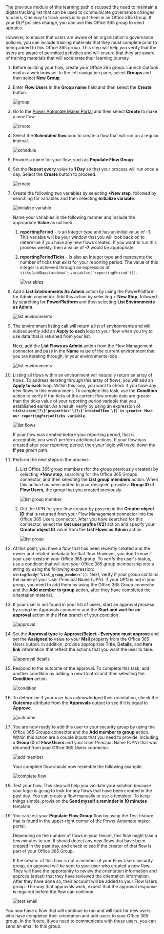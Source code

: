 The previous module of this learning path discussed the need to 
maintain a digital tracking list that can be used to communicate governance 
changes to users. One way to track users is to put them in an Office 365 Group. 
If your DLP policies change, you can use this Office 365 group to send updates.

However, to ensure that users are aware of an organization's governance
policies, you can include training materials that they must complete
prior to being added to this Office 365 group. This step will help you verify that the users are
aware of permitted activities and will ensure that they are aware of training
materials that will accelerate their learning journey.

1.  Before building your flow, create your Office 365 group. Launch Outlook mail in a web browser. In the left navigation pane, select **Groups** and then select **New Group**.

1.  Enter **Flow Users** in the **Group name** field and then select the **Create** button.

    ![group](../media/18-group.png)

1.  Go to the [Power Automate Maker Portal](https://flow.microsoft.com/?azure-portal=true) and then select **Create** to make a new flow.

	![create](../media/25-create.png)

1.  Select the **Scheduled flow** icon to create a flow that will run on a regular interval.

	![schedule](../media/26-schedule.png)

1.  Provide a name for your flow, such as **Populate Flow Group**.

1.  Set the **Repeat every** value to **1 Day** so that your process will run once a day. Select the **Create** button to proceed.

	![create](../media/27-create.png)

1.  Create the following two variables by selecting **+New step**, followed by searching for variables and then selecting **Initialize variable**.

	![initialize variable](../media/28-initialize-variable.png)

	Name your variables in the following manner and include the appropriate **Value** as outlined:

    1.  **reportingPeriod** - Is an Integer type and has an initial value of **-1**. This variable will be your window that you will look back on to determine if you have any new flows created. If you want to run this process weekly, then a value of **-7** would be appropriate.
    
    1.  **reportingPeriodTicks** - Is also an Integer type and represents the number of ticks that exist for your reporting period. The value of this integer is achieved through an expression of ```ticks(addDays(utcNow(),variables('reportingPeriod')))```.

    	![variables](../media/19-variables.png)

1.  Add a **List Environments As Admin** action by using the PowerPlatform for Admin connector. Add this action by selecting **+ New Step**, followed by searching for **PowerPlatform** and then selecting **List Environments as Admin**.

	![list environments](../media/29-list-environments.png)

1.  The environment listing call will return a list of environments and will subsequently add an **Apply to each** loop to your flow when you try to use data that is returned from your list.

	Next, add the **List Flows as Admin** action from the Flow Management connector and pass in the **Name** value of the current environment that you are iterating through, in your environments loop.

	![list environments](../media/20-list-environments.png)

1. Listing all flows within an environment will naturally return an array of flows. To address iterating through this array of flows, you will add an **Apply to each** loop. Within this loop, you want to check if you have any new flows in this environment. To complete this task, use the **Condition** action to verify if the ticks of the current flow create date are greater than the ticks value of your reporting period variable that you established earlier. As a result, verify by using an expression of **```ticks(item()?\['properties'\]?\['createdTime'\]) is greater than our reportingPeriodTicks variable```**.

    ![list flows](../media/21-list-flows.png)

   If your flow was created before your reporting period, that is acceptable; you won't perform additional actions. If your flow was created after your reporting period, then your logic will travel down the **If yes** *green* path.

1. Perform the next steps in the process:

    1.  List Office 365 group members (for the group previously created) by selecting **+New step**, searching for the Office 365 Groups connector, and then selecting the **List group members** action. When this action has been added to your designer, provide a **Group ID** of **Flow Users**, the group that you created previously.

		![list group member](../media/30-list-group-member.png)

	1.  Get the UPN for your flow creator by passing in the **Creator object ID** that is returned from your Flow Management connector into the Office 365 Users connector. After you have searched for this connector, select the **Get user profile (V2)** action and specify your **Creator object ID** value from the **List Flows as Admin** action.

		![list group](../media/22-list-group.png)

1. At this point, you have a flow that has been recently created and the owner and related metadata for that flow. However, you don't know if your user exists in your Office 365 group. To verify the user's status, use a condition that will turn your Office 365 group membership into a string by using the following expression: **```string(body(‘List_group_members’))```**.  Next, verify if your group contains the name of your User Principal Name (UPN). If your UPN is not in your group, you need to add them by using the Office 365 Group connector and the **Add member to group** action, after they have completed the orientation material.

1. If your user is not found in your list of users, start an approval process by using the Approvals connector and the **Start and wait for an approval** action in the **If no** branch of your condition.

    ![approval](../media/25-approval.png)

1. Set the **Approval type** to **Approve/Reject - Everyone must approve** and set the **Assigned to** value to your **Mail** property from the Office 365 Users output. In addition, provide appropriate **Title**, **Details**, and **Item link** information that reflect the actions that you want the user to take.

    ![approval details](../media/26-approval-details.png)

1. Respond to the outcome of the approval. To complete this task, add another condition by adding a new Control and then selecting the **Condition** action.

    ![condition](../media/27-condition.png)

1. To determine if your user has acknowledged their orientation, check the **Outcome** attribute from the **Approvals** output to see if it is equal to **Approve**.

    ![outcome](../media/28-outcome.png)

1. You are now ready to add this user to your security group by using the Office 365 Groups connector and the **Add member to group** action. Within this action are a couple inputs that you need to provide, including a **Group ID** of **Flow Users** and your User Principal Name (UPN) that was returned from your Office 365 Users connector.

    ![add member](../media/29-add-member.png)

   Your complete flow should now resemble the following example.

    ![complete flow](../media/24-complete-flow.png)

1. Test your flow. This step will help you validate your solution because your logic is going to look for any flows that have been created in the past day. You can create a flow manually or use a template. To keep things simple, provision the **Send myself a reminder in 10 minutes** template.

1. You can test your **Populate Flow Group** flow by using the Test feature that is found in the upper-right corner of the Power Automate maker portal.

   Depending on the number of flows in your tenant, this flow might take a few minutes to run. It should detect any new flows that have been created in the past day, and check to see if the creator of that flow is part of your Office 365 Group.

   If the creator of this flow is not a member of your Flow Users security group, an approval will be sent to your user who created a new flow. They will have the opportunity to review the orientation information and approve (attest) that they have reviewed the orientation information. After they have done so, their account will be added to your Flow Users group. The way that approvals work, expect that the approval response is required before the flow can continue.

    ![test email](../media/30-test-email.png)

You now have a flow that will continue to run and will look for new users who have completed their orientation and add users to your Office 365 group. In the future, if you need to communicate with these users, you can send an email to this group.
